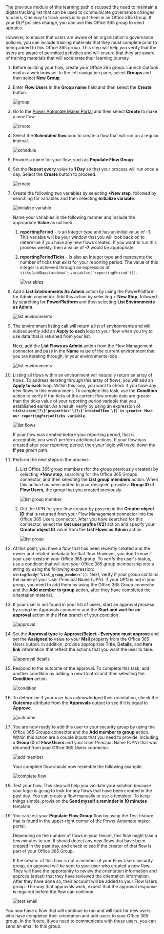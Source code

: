 The previous module of this learning path discussed the need to 
maintain a digital tracking list that can be used to communicate governance 
changes to users. One way to track users is to put them in an Office 365 Group. 
If your DLP policies change, you can use this Office 365 group to send updates.

However, to ensure that users are aware of an organization's governance
policies, you can include training materials that they must complete
prior to being added to this Office 365 group. This step will help you verify that the users are
aware of permitted activities and will ensure that they are aware of training
materials that will accelerate their learning journey.

1.  Before building your flow, create your Office 365 group. Launch Outlook mail in a web browser. In the left navigation pane, select **Groups** and then select **New Group**.

1.  Enter **Flow Users** in the **Group name** field and then select the **Create** button.

    ![group](../media/18-group.png)

1.  Go to the [Power Automate Maker Portal](https://flow.microsoft.com/?azure-portal=true) and then select **Create** to make a new flow.

	![create](../media/25-create.png)

1.  Select the **Scheduled flow** icon to create a flow that will run on a regular interval.

	![schedule](../media/26-schedule.png)

1.  Provide a name for your flow, such as **Populate Flow Group**.

1.  Set the **Repeat every** value to **1 Day** so that your process will run once a day. Select the **Create** button to proceed.

	![create](../media/27-create.png)

1.  Create the following two variables by selecting **+New step**, followed by searching for variables and then selecting **Initialize variable**.

	![initialize variable](../media/28-initialize-variable.png)

	Name your variables in the following manner and include the appropriate **Value** as outlined:

    1.  **reportingPeriod** - Is an Integer type and has an initial value of **-1**. This variable will be your window that you will look back on to determine if you have any new flows created. If you want to run this process weekly, then a value of **-7** would be appropriate.
    
    1.  **reportingPeriodTicks** - Is also an Integer type and represents the number of ticks that exist for your reporting period. The value of this integer is achieved through an expression of ```ticks(addDays(utcNow(),variables('reportingPeriod')))```.

    	![variables](../media/19-variables.png)

1.  Add a **List Environments As Admin** action by using the PowerPlatform for Admin connector. Add this action by selecting **+ New Step**, followed by searching for **PowerPlatform** and then selecting **List Environments as Admin**.

	![list environments](../media/29-list-environments.png)

1.  The environment listing call will return a list of environments and will subsequently add an **Apply to each** loop to your flow when you try to use data that is returned from your list.

	Next, add the **List Flows as Admin** action from the Flow Management connector and pass in the **Name** value of the current environment that you are iterating through, in your environments loop.

	![list environments](../media/20-list-environments.png)

1. Listing all flows within an environment will naturally return an array of flows. To address iterating through this array of flows, you will add an **Apply to each** loop. Within this loop, you want to check if you have any new flows in this environment. To complete this task, use the **Condition** action to verify if the ticks of the current flow create date are greater than the ticks value of your reporting period variable that you established earlier. As a result, verify by using an expression of **```ticks(item()?\['properties'\]?\['createdTime'\]) is greater than our reportingPeriodTicks variable```**.

    ![list flows](../media/21-list-flows.png)

   If your flow was created before your reporting period, that is acceptable; you won't perform additional actions. If your flow was created after your reporting period, then your logic will travel down the **If yes** *green* path.

1. Perform the next steps in the process:

    1.  List Office 365 group members (for the group previously created) by selecting **+New step**, searching for the Office 365 Groups connector, and then selecting the **List group members** action. When this action has been added to your designer, provide a **Group ID** of **Flow Users**, the group that you created previously.

		![list group member](../media/30-list-group-member.png)

	1.  Get the UPN for your flow creator by passing in the **Creator object ID** that is returned from your Flow Management connector into the Office 365 Users connector. After you have searched for this connector, select the **Get user profile (V2)** action and specify your **Creator object ID** value from the **List Flows as Admin** action.

		![list group](../media/22-list-group.png)

1. At this point, you have a flow that has been recently created and the owner and related metadata for that flow. However, you don't know if your user exists in your Office 365 group. To verify the user's status, use a condition that will turn your Office 365 group membership into a string by using the following expression: **```string(body(‘List_group_members’))```**.  Next, verify if your group contains the name of your User Principal Name (UPN). If your UPN is not in your group, you need to add them by using the Office 365 Group connector and the **Add member to group** action, after they have completed the orientation material.

1. If your user is not found in your list of users, start an approval process by using the Approvals connector and the **Start and wait for an approval** action in the **If no** branch of your condition.

    ![approval](../media/25-approval.png)

1. Set the **Approval type** to **Approve/Reject - Everyone must approve** and set the **Assigned to** value to your **Mail** property from the Office 365 Users output. In addition, provide appropriate **Title**, **Details**, and **Item link** information that reflect the actions that you want the user to take.

    ![approval details](../media/26-approval-details.png)

1. Respond to the outcome of the approval. To complete this task, add another condition by adding a new Control and then selecting the **Condition** action.

    ![condition](../media/27-condition.png)

1. To determine if your user has acknowledged their orientation, check the **Outcome** attribute from the **Approvals** output to see if it is equal to **Approve**.

    ![outcome](../media/28-outcome.png)

1. You are now ready to add this user to your security group by using the Office 365 Groups connector and the **Add member to group** action. Within this action are a couple inputs that you need to provide, including a **Group ID** of **Flow Users** and your User Principal Name (UPN) that was returned from your Office 365 Users connector.

    ![add member](../media/29-add-member.png)

   Your complete flow should now resemble the following example.

    ![complete flow](../media/24-complete-flow.png)

1. Test your flow. This step will help you validate your solution because your logic is going to look for any flows that have been created in the past day. You can create a flow manually or use a template. To keep things simple, provision the **Send myself a reminder in 10 minutes** template.

1. You can test your **Populate Flow Group** flow by using the Test feature that is found in the upper-right corner of the Power Automate maker portal.

   Depending on the number of flows in your tenant, this flow might take a few minutes to run. It should detect any new flows that have been created in the past day, and check to see if the creator of that flow is part of your Office 365 Group.

   If the creator of this flow is not a member of your Flow Users security group, an approval will be sent to your user who created a new flow. They will have the opportunity to review the orientation information and approve (attest) that they have reviewed the orientation information. After they have done so, their account will be added to your Flow Users group. The way that approvals work, expect that the approval response is required before the flow can continue.

    ![test email](../media/30-test-email.png)

You now have a flow that will continue to run and will look for new users who have completed their orientation and add users to your Office 365 group. In the future, if you need to communicate with these users, you can send an email to this group.
